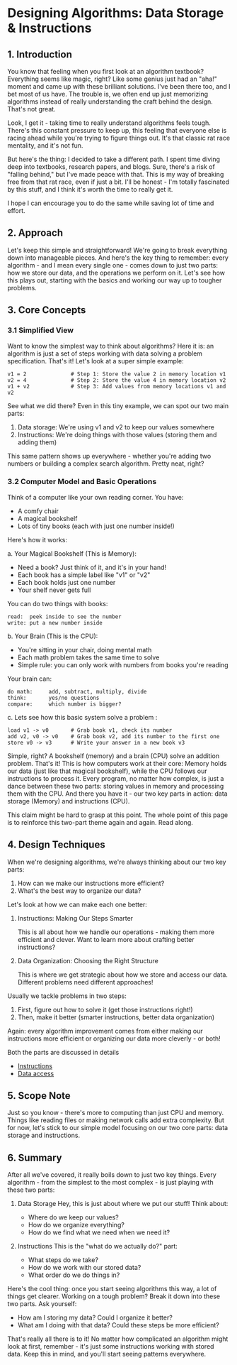 # Designing Algorithms: Data Storage & Instructions

## 1. Introduction
You know that feeling when you first look at an algorithm textbook? Everything seems like magic, right? Like some genius just had an "aha!" moment and came up with these brilliant solutions. I've been there too, and I bet most of us have. The trouble is, we often end up just memorizing algorithms instead of really understanding the craft behind the design. That's not great.

Look, I get it - taking time to really understand algorithms feels tough. There's this constant pressure to keep up, this feeling that everyone else is racing ahead while you're trying to figure things out. It's that classic rat race mentality, and it's not fun.

But here's the thing: I decided to take a different path. I spent time diving deep into textbooks, research papers, and blogs. Sure, there's a risk of "falling behind," but I've made peace with that. This is my way of breaking free from that rat race, even if just a bit. I'll be honest - I'm totally fascinated by this stuff, and I think it's worth the time to really get it.

I hope I can encourage you to do the same while saving lot of time and effort.

## 2. Approach
Let's keep this simple and straightforward! We're going to break everything down into manageable pieces. And here's the key thing to remember: every algorithm - and I mean every single one - comes down to just two parts: how we store our data, and the operations we perform on it. Let's see how this plays out, starting with the basics and working our way up to tougher problems.

## 3. Core Concepts

### 3.1 Simplified View
Want to know the simplest way to think about algorithms? Here it is: an algorithm is just a set of steps working with data solving a problem specification. That's it! Let's look at a super simple example:

```
v1 = 2              # Step 1: Store the value 2 in memory location v1
v2 = 4              # Step 2: Store the value 4 in memory location v2
v1 + v2             # Step 3: Add values from memory locations v1 and v2
```

See what we did there? Even in this tiny example, we can spot our two main parts:
1. Data storage: We're using v1 and v2 to keep our values somewhere
2. Instructions: We're doing things with those values (storing them and adding them)

This same pattern shows up everywhere - whether you're adding two numbers or building a complex search algorithm. Pretty neat, right?

### 3.2 Computer Model and Basic Operations
Think of a computer like your own reading corner. You have:
- A comfy chair
- A magical bookshelf
- Lots of tiny books (each with just one number inside!)

Here's how it works:

a. Your Magical Bookshelf (This is Memory):
   - Need a book? Just think of it, and it's in your hand!
   - Each book has a simple label like "v1" or "v2"
   - Each book holds just one number
   - Your shelf never gets full
   
   You can do two things with books:
   ```
   read:  peek inside to see the number
   write: put a new number inside
   ```

b. Your Brain (This is the CPU):
   - You're sitting in your chair, doing mental math
   - Each math problem takes the same time to solve
   - Simple rule: you can only work with numbers from books you're reading
   
   Your brain can:
   ```
   do math:     add, subtract, multiply, divide
   think:       yes/no questions
   compare:     which number is bigger?
   ```

c. Lets see how this basic system solve a problem : 
```
load v1 -> v0       # Grab book v1, check its number
add v2, v0 -> v0    # Grab book v2, add its number to the first one
store v0 -> v3      # Write your answer in a new book v3
```

Simple, right? A bookshelf (memory) and a brain (CPU) solve an addition problem. That's it! This is how computers work at their core: Memory holds our data (just like that magical bookshelf), while the CPU follows our instructions to process it. Every program, no matter how complex, is just a dance between these two parts: storing values in memory and processing them with the CPU. And there you have it - our two key parts in action: data storage (Memory) and instructions (CPU).

This claim might be hard to grasp at this point. The whole point of this page is to reinforce this two-part theme again and again. Read along.

## 4. Design Techniques
When we're designing algorithms, we're always thinking about our two key parts:
1. How can we make our instructions more efficient?
2. What's the best way to organize our data?

Let's look at how we can make each one better:

1. Instructions: Making Our Steps Smarter

   This is all about how we handle our operations - making them more efficient and clever. Want to learn more about crafting better instructions? 

2. Data Organization: Choosing the Right Structure

   This is where we get strategic about how we store and access our data. Different problems need different approaches! 

Usually we tackle problems in two steps:
1. First, figure out how to solve it (get those instructions right!)
2. Then, make it better (smarter instructions, better data organization)

Again: every algorithm improvement comes from either making our instructions more efficient or organizing our data more cleverly - or both!

Both the parts are discussed in details 
+ [Instructions](instructiondesign/InstructionDesign.md)
+ [Data access](datastructure/README.md)

## 5. Scope Note
Just so you know - there's more to computing than just CPU and memory. Things like reading files or making network calls add extra complexity. But for now, let's stick to our simple model focusing on our two core parts: data storage and instructions.

## 6. Summary
After all we've covered, it really boils down to just two key things. Every algorithm - from the simplest to the most complex - is just playing with these two parts:

1. Data Storage
   Hey, this is just about where we put our stuff! Think about:
   - Where do we keep our values?
   - How do we organize everything?
   - How do we find what we need when we need it?

2. Instructions
   This is the "what do we actually do?" part:
   - What steps do we take?
   - How do we work with our stored data?
   - What order do we do things in?

Here's the cool thing: once you start seeing algorithms this way, a lot of things get clearer. Working on a tough problem? Break it down into these two parts. Ask yourself:
- How am I storing my data? Could I organize it better?
- What am I doing with that data? Could these steps be more efficient?

That's really all there is to it! No matter how complicated an algorithm might look at first, remember - it's just some instructions working with stored data. Keep this in mind, and you'll start seeing patterns everywhere.